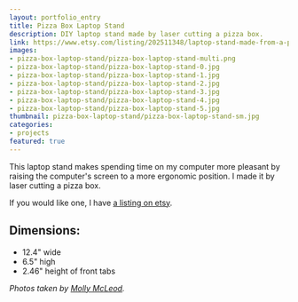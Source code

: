 ```yaml
---
layout: portfolio_entry
title: Pizza Box Laptop Stand
description: DIY laptop stand made by laser cutting a pizza box.
link: https://www.etsy.com/listing/202511348/laptop-stand-made-from-a-pizza-box
images:
- pizza-box-laptop-stand/pizza-box-laptop-stand-multi.png
- pizza-box-laptop-stand/pizza-box-laptop-stand-0.jpg
- pizza-box-laptop-stand/pizza-box-laptop-stand-1.jpg
- pizza-box-laptop-stand/pizza-box-laptop-stand-2.jpg
- pizza-box-laptop-stand/pizza-box-laptop-stand-3.jpg
- pizza-box-laptop-stand/pizza-box-laptop-stand-4.jpg
- pizza-box-laptop-stand/pizza-box-laptop-stand-5.jpg
thumbnail: pizza-box-laptop-stand/pizza-box-laptop-stand-sm.jpg
categories:
- projects
featured: true
---
```


This laptop stand makes spending time on my computer more pleasant by raising the computer's screen to a more ergonomic position. I made it by laser cutting a pizza box.

If you would like one, I have [a listing on etsy](https://www.etsy.com/listing/202511348/laptop-stand-made-from-a-pizza-box).

## Dimensions:
 * 12.4" wide
 * 6.5" high
 * 2.46" height of front tabs


*Photos taken by [Molly McLeod](http://mollymcleod.com/).*

